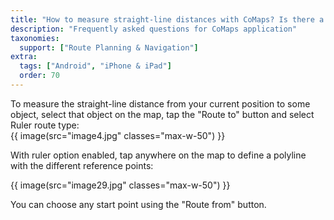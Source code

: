 ```yaml
---
title: "How to measure straight-line distances with CoMaps? Is there a ruler?"
description: "Frequently asked questions for CoMaps application"
taxonomies:
  support: ["Route Planning & Navigation"]
extra:
  tags: ["Android", "iPhone & iPad"]
  order: 70
---
```


To measure the straight-line distance from your current position to some object, select that object on the map, tap the "Route to" button and select Ruler route type:  
{{ image(src="image4.jpg" classes="max-w-50") }}

With ruler option enabled, tap anywhere on the map to define a polyline with the different reference points:

{{ image(src="image29.jpg" classes="max-w-50") }}

You can choose any start point using the "Route from" button.
